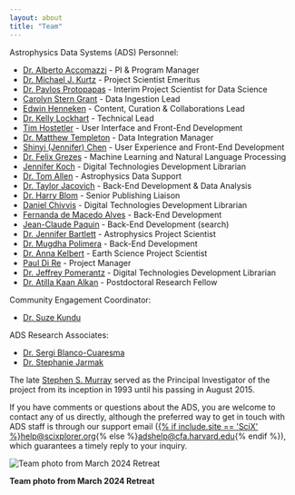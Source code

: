```yaml
---
layout: about
title: "Team"
---
```


Astrophysics Data Systems (ADS) Personnel:

- [Dr. Alberto Accomazzi](../team/team/aaccomazzi.html) - PI & Program Manager  
- [Dr. Michael J. Kurtz](../team/team/mkurtz.html) - Project Scientist Emeritus
- [Dr. Pavlos Protopapas](../team/team/pprotopapas.html) - Interim Project Scientist for Data Science
- [Carolyn Stern Grant](../team/team/csterngrant.html) - Data Ingestion Lead   
- [Edwin Henneken](../team/team/ehenneken.html) - Content, Curation & Collaborations Lead
- [Dr. Kelly Lockhart](../team/team/klockhart.html) - Technical Lead
- [Tim Hostetler](../team/team/thostetler.html) - User Interface and Front-End Development   
- [Dr. Matthew Templeton](../team/team/mtempleton.html) - Data Integration Manager
- [Shinyi (Jennifer) Chen](../team/team/schen.html) - User Experience and Front-End Development  
- [Dr. Felix Grezes](../team/team/fgrezes.html) - Machine Learning and Natural Language Processing
- [Jennifer Koch](../team/team/jkoch.html) - Digital Technologies Development Librarian
- [Dr. Tom Allen](../team/team/tallen.html) - Astrophysics Data Support
- [Dr. Taylor Jacovich](../team/team/tjacovich.html) - Back-End Development & Data Analysis
- [Dr. Harry Blom](../team/team/hblom.html) - Senior Publishing Liaison
- [Daniel Chivvis](../team/team/dchivvis.html) - Digital Technologies Development Librarian
- [Fernanda de Macedo Alves](../team/team/fdemacedoalves.html) - Back-End Development
- [Jean-Claude Paquin](../team/team/jcpaquin.html) - Back-End Development (search)
- [Dr. Jennifer Bartlett](../team/team/jbartlett.html) - Astrophysics Project Scientist
- [Dr. Mugdha Polimera](../team/team/mpolimera.html) - Back-End Development
- [Dr. Anna Kelbert](../team/team/akelbert.html) - Earth Science Project Scientist
- [Paul Di Re](../team/team/pdire.html) - Project Manager
- [Dr. Jeffrey Pomerantz](../team/team/jpomerantz.html) - Digital Technologies Development Librarian
- [Dr. Atilla Kaan Alkan](../team/team/aalkan.html) - Postdoctoral Research Fellow

Community Engagement Coordinator: 
- [Dr. Suze Kundu](../team/team/skundu.html)

ADS Research Associates:
- [Dr. Sergi Blanco-Cuaresma](../team/team/sblancocuaresma.html)
- [Dr. Stephanie Jarmak](../team/team/sjarmak.html)

The late [Stephen S. Murray](https://www.cfa.harvard.edu/news/stephen-s-murray-high-energy-astrophysicist-dies-age-70) served as the Principal Investigator of the project from its inception in 1993 until his passing in August 2015.

If you have comments or questions about the ADS, you are welcome to contact any of us directly, although the preferred way to get in touch with ADS staff is through our support email (<a href="mailto:{% if include.site == 'SciX' %}help@scixplorer.org{% else %}adshelp@cfa.harvard.edu{% endif %}">{% if include.site == 'SciX' %}help@scixplorer.org{% else %}adshelp@cfa.harvard.edu{% endif %}), which guarantees a timely reply to your inquiry.

<div>
  <div class="floated_img">
    <img src="{{ site.baseurl }}/about/team/img/Team_photo_Mar2024.jpeg" alt="Team photo from March 2024 Retreat" style="max-width: 100%; height: auto;">
  </div>
  <div class="textlabel">
    <p><b>Team photo from March 2024 Retreat</b></p>
  </div>
</div>
